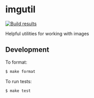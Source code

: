 # imgutil

[![Build results](https://github.com/buildpacks/imgutil/workflows/test/badge.svg)](https://github.com/buildpacks/imgutil/actions)

Helpful utilities for working with images

## Development

To format:
```bash
$ make format
```

To run tests:
```bash
$ make test
```

